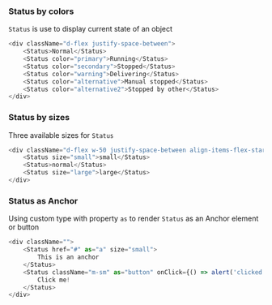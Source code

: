 ### Status by colors

`Status` is use to display current state of an object

```js
<div className="d-flex justify-space-between">
    <Status>Normal</Status>
    <Status color="primary">Running</Status>
    <Status color="secondary">Stopped</Status>
    <Status color="warning">Delivering</Status>
    <Status color="alternative">Manual stopped</Status>
    <Status color="alternative2">Stopped by other</Status>
</div>
```

### Status by sizes

Three available sizes for `Status`

```js
<div className="d-flex w-50 justify-space-between align-items-flex-start">
    <Status size="small">small</Status>
    <Status>normal</Status>
    <Status size="large">large</Status>
</div>
```

### Status as Anchor

Using custom type with property `as` to render `Status` as an Anchor element or button

```js
<div className="">
    <Status href="#" as="a" size="small">
        This is an anchor
    </Status>
    <Status className="m-sm" as="button" onClick={() => alert('clicked!')} size="small">
        Click me!
    </Status>
</div>
```
